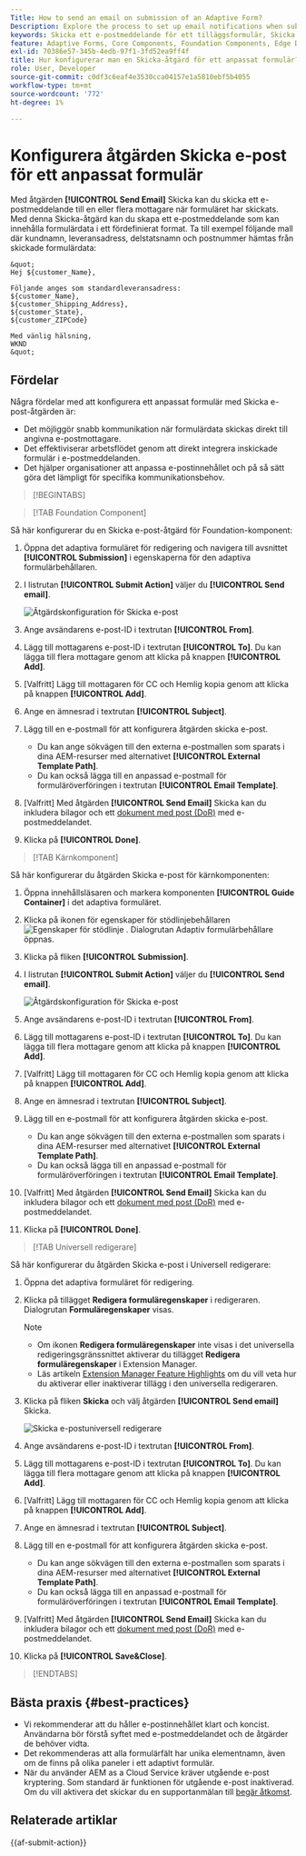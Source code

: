 ```yaml
---
Title: How to send an email on submission of an Adaptive Form?
Description: Explore the process to set up email notifications when submitting an Adaptive Form.
keywords: Skicka ett e-postmeddelande för ett tilläggsformulär, Skicka med e-post, Adaptiv e-post, Skicka e-post med formulär, Skicka e-postguide
feature: Adaptive Forms, Core Components, Foundation Components, Edge Delivery Services
exl-id: 70386e57-345b-4edb-97f1-3fd52ea9ff4f
title: Hur konfigurerar man en Skicka-åtgärd för ett anpassat formulär?
role: User, Developer
source-git-commit: c0df3c6eaf4e3530cca04157e1a5810ebf5b4055
workflow-type: tm+mt
source-wordcount: '772'
ht-degree: 1%

---
```


# Konfigurera åtgärden Skicka e-post för ett anpassat formulär

Med åtgärden **[!UICONTROL Send Email]** Skicka kan du skicka ett e-postmeddelande till en eller flera mottagare när formuläret har skickats. Med denna Skicka-åtgärd kan du skapa ett e-postmeddelande som kan innehålla formulärdata i ett fördefinierat format. Ta till exempel följande mall där kundnamn, leveransadress, delstatsnamn och postnummer hämtas från skickade formulärdata:


    &quot;
    Hej ${customer_Name},
    
    Följande anges som standardleveransadress:
    ${customer_Name},
    ${customer_Shipping_Address},
    ${customer_State},
    ${customer_ZIPCode}
    
    Med vänlig hälsning,
    WKND
    &quot;

## Fördelar

Några fördelar med att konfigurera ett anpassat formulär med Skicka e-post-åtgärden är:

* Det möjliggör snabb kommunikation när formulärdata skickas direkt till angivna e-postmottagare.
* Det effektiviserar arbetsflödet genom att direkt integrera inskickade formulär i e-postmeddelanden.
* Det hjälper organisationer att anpassa e-postinnehållet och på så sätt göra det lämpligt för specifika kommunikationsbehov.

>[!BEGINTABS]

>[!TAB Foundation Component]

Så här konfigurerar du en Skicka e-post-åtgärd för Foundation-komponent:

1. Öppna det adaptiva formuläret för redigering och navigera till avsnittet **[!UICONTROL Submission]** i egenskaperna för den adaptiva formulärbehållaren.
1. I listrutan **[!UICONTROL Submit Action]** väljer du **[!UICONTROL Send email]**.

   ![Åtgärdskonfiguration för Skicka e-post](/help/forms/assets/send-email-fc.png)

1. Ange avsändarens e-post-ID i textrutan **[!UICONTROL From]**.
1. Lägg till mottagarens e-post-ID i textrutan **[!UICONTROL To]**. Du kan lägga till flera mottagare genom att klicka på knappen **[!UICONTROL Add]**.
1. [Valfritt] Lägg till mottagaren för CC och Hemlig kopia genom att klicka på knappen **[!UICONTROL Add]**.
1. Ange en ämnesrad i textrutan **[!UICONTROL Subject]**.
1. Lägg till en e-postmall för att konfigurera åtgärden skicka e-post.
   * Du kan ange sökvägen till den externa e-postmallen som sparats i dina AEM-resurser med alternativet **[!UICONTROL External Template Path]**.
   * Du kan också lägga till en anpassad e-postmall för formuläröverföringen i textrutan **[!UICONTROL Email Template]**.
1. [Valfritt] Med åtgärden **[!UICONTROL Send Email]** Skicka kan du inkludera bilagor och ett [dokument med post (DoR)](generate-document-of-record-core-components.md) med e-postmeddelandet.
1. Klicka på **[!UICONTROL Done]**.

>[!TAB Kärnkomponent]

Så här konfigurerar du åtgärden Skicka e-post för kärnkomponenten:

1. Öppna innehållsläsaren och markera komponenten **[!UICONTROL Guide Container]** i det adaptiva formuläret.
1. Klicka på ikonen för egenskaper för stödlinjebehållaren ![Egenskaper för stödlinje](/help/forms/assets/configure-icon.svg) . Dialogrutan Adaptiv formulärbehållare öppnas.
1. Klicka på fliken **[!UICONTROL Submission]**.
1. I listrutan **[!UICONTROL Submit Action]** väljer du **[!UICONTROL Send email]**.

   ![Åtgärdskonfiguration för Skicka e-post](/help/forms/assets/send-email-action-configuration.gif)
1. Ange avsändarens e-post-ID i textrutan **[!UICONTROL From]**.
1. Lägg till mottagarens e-post-ID i textrutan **[!UICONTROL To]**. Du kan lägga till flera mottagare genom att klicka på knappen **[!UICONTROL Add]**.
1. [Valfritt] Lägg till mottagaren för CC och Hemlig kopia genom att klicka på knappen **[!UICONTROL Add]**.
1. Ange en ämnesrad i textrutan **[!UICONTROL Subject]**.
1. Lägg till en e-postmall för att konfigurera åtgärden skicka e-post.
   * Du kan ange sökvägen till den externa e-postmallen som sparats i dina AEM-resurser med alternativet **[!UICONTROL External Template Path]**.
   * Du kan också lägga till en anpassad e-postmall för formuläröverföringen i textrutan **[!UICONTROL Email Template]**.
1. [Valfritt] Med åtgärden **[!UICONTROL Send Email]** Skicka kan du inkludera bilagor och ett [dokument med post (DoR)](generate-document-of-record-core-components.md) med e-postmeddelandet.
1. Klicka på **[!UICONTROL Done]**.

>[!TAB Universell redigerare]

Så här konfigurerar du åtgärden Skicka e-post i Universell redigerare:

1. Öppna det adaptiva formuläret för redigering.
1. Klicka på tillägget **Redigera formuläregenskaper** i redigeraren.
Dialogrutan **Formuläregenskaper** visas.

   >[!NOTE]
   >
   > * Om ikonen **Redigera formuläregenskaper** inte visas i det universella redigeringsgränssnittet aktiverar du tillägget **Redigera formuläregenskaper** i Extension Manager.
   > * Läs artikeln [Extension Manager Feature Highlights](https://developer.adobe.com/uix/docs/extension-manager/feature-highlights/#enablingdisabling-extensions) om du vill veta hur du aktiverar eller inaktiverar tillägg i den universella redigeraren.


1. Klicka på fliken **Skicka** och välj åtgärden **[!UICONTROL Send email]** Skicka.

   ![Skicka e-postuniversell redigerare](/help/forms/assets/send-email-ue.png)

1. Ange avsändarens e-post-ID i textrutan **[!UICONTROL From]**.
1. Lägg till mottagarens e-post-ID i textrutan **[!UICONTROL To]**. Du kan lägga till flera mottagare genom att klicka på knappen **[!UICONTROL Add]**.
1. [Valfritt] Lägg till mottagaren för CC och Hemlig kopia genom att klicka på knappen **[!UICONTROL Add]**.
1. Ange en ämnesrad i textrutan **[!UICONTROL Subject]**.
1. Lägg till en e-postmall för att konfigurera åtgärden skicka e-post.
   * Du kan ange sökvägen till den externa e-postmallen som sparats i dina AEM-resurser med alternativet **[!UICONTROL External Template Path]**.
   * Du kan också lägga till en anpassad e-postmall för formuläröverföringen i textrutan **[!UICONTROL Email Template]**.
1. [Valfritt] Med åtgärden **[!UICONTROL Send Email]** Skicka kan du inkludera bilagor och ett [dokument med post (DoR)](generate-document-of-record-core-components.md) med e-postmeddelandet.
1. Klicka på **[!UICONTROL Save&Close]**.

>[!ENDTABS]

## Bästa praxis {#best-practices}

* Vi rekommenderar att du håller e-postinnehållet klart och koncist. Användarna bör förstå syftet med e-postmeddelandet och de åtgärder de behöver vidta.
* Det rekommenderas att alla formulärfält har unika elementnamn, även om de finns på olika paneler i ett adaptivt formulär.
* När du använder AEM as a Cloud Service kräver utgående e-post kryptering. Som standard är funktionen för utgående e-post inaktiverad. Om du vill aktivera det skickar du en supportanmälan till [begär åtkomst](https://experienceleague.adobe.com/docs/experience-manager-cloud-service/implementing/developing/development-guidelines.html?lang=sv-SE#sending-email).

## Relaterade artiklar

{{af-submit-action}}
